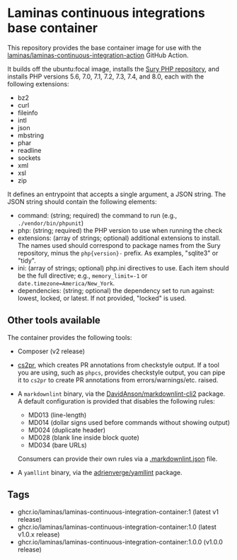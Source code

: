 # Laminas continuous integrations base container

This repository provides the base container image for use with the [laminas/laminas-continuous-integration-action](https://github.com/laminas/laminas-continuous-integration-action) GitHub Action.

It builds off the ubuntu:focal image, installs the [Sury PHP repository](https://deb.sury.org/), and installs PHP versions 5.6, 7.0, 7.1, 7.2, 7.3, 7.4, and 8.0, each with the following extensions:

- bz2
- curl
- fileinfo
- intl
- json
- mbstring
- phar
- readline
- sockets
- xml
- xsl
- zip

It defines an entrypoint that accepts a single argument, a JSON string. The JSON string should contain the following elements:

- command: (string; required) the command to run (e.g., `./vendor/bin/phpunit`)
- php: (string; required) the PHP version to use when running the check
- extensions: (array of strings; optional) additional extensions to install.
  The names used should correspond to package names from the Sury repository, minus the `php{version}-` prefix.
  As examples, "sqlite3" or "tidy".
- ini: (array of strings; optional) php.ini directives to use.
  Each item should be the full directive; e.g., `memory_limit=-1` or `date.timezone=America/New_York`.
- dependencies: (string; optional) the dependency set to run against: lowest, locked, or latest.
  If not provided, "locked" is used.

## Other tools available

The container provides the following tools:

- Composer (v2 release)

- [cs2pr](https://github.com/staabm/annotate-pull-request-from-checkstyle), which creates PR annotations from checkstyle output. If a tool you are using, such as `phpcs`, provides checkstyle output, you can pipe it to `cs2pr` to create PR annotations from errors/warnings/etc. raised.

- A `markdownlint` binary, via the [DavidAnson/markdownlint-cli2](https://github.com/DavidAnson/markdownlint-cli2) package.
  A default configuration is provided that disables the following rules:

  - MD013 (line-length)
  - MD014 (dollar signs used before commands without showing output)
  - MD024 (duplicate header)
  - MD028 (blank line inside block quote)
  - MD034 (bare URLs)

  Consumers can provide their own rules via a [.markdownlint.json](https://github.com/DavidAnson/markdownlint-cli2#markdownlintjsonc-or-markdownlintjson) file.

- A `yamllint` binary, via the [adrienverge/yamllint](https://github.com/adrienverge/yamllint) package.


## Tags

- ghcr.io/laminas/laminas-continuous-integration-container:1 (latest v1 release)
- ghcr.io/laminas/laminas-continuous-integration-container:1.0 (latest v1.0.x release)
- ghcr.io/laminas/laminas-continuous-integration-container:1.0.0 (v1.0.0 release)
